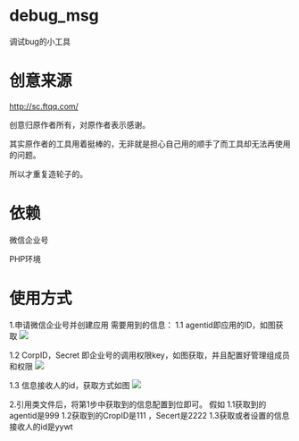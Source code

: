# debug_msg
调试bug的小工具

# 创意来源

http://sc.ftqq.com/ 

创意归原作者所有，对原作者表示感谢。

其实原作者的工具用着挺棒的，无非就是担心自己用的顺手了而工具却无法再使用的问题。

所以才重复造轮子的。

# 依赖

微信企业号

PHP环境

# 使用方式

1.申请微信企业号并创建应用
需要用到的信息：
1.1 agentid即应用的ID，如图获取
![](http://ww4.sinaimg.cn/large/006tNc79ly1ff525yyk6qj30lw09hq3o.jpg)

1.2 CorpID，Secret 即企业号的调用权限key，如图获取，并且配置好管理组成员和权限
![](http://ww1.sinaimg.cn/large/006tNc79ly1ff529kv6n4j311u0dfdhy.jpg)

1.3 信息接收人的id，获取方式如图
![](http://ww2.sinaimg.cn/large/006tNc79ly1ff52cfejnrj313w0ccgnk.jpg)

2.引用类文件后，将第1步中获取到的信息配置到位即可。
假如 
1.1获取到的agentid是999
1.2获取到的CropID是111 ，Secert是2222 
1.3获取或者设置的信息接收人的id是yywt



